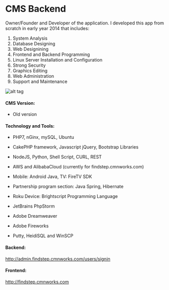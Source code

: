 # CMS Backend
Owner/Founder and Developer of the application. I developed this app from scratch in early year 2014 that includes:
    
1. System Analysis
2. Database Designing
3. Web Designining
4. Frontend and Backend Programming
5. Linux Server Installation and Configuration
6. Strong Security
7. Graphics Editing
8. Web Administration
9. Support and Maintenance

![alt tag](http://47.75.1.113/img/findstep.jpg)

#### CMS Version:
- Old version

#### Technology and Tools:
- PHP7, nGinx, mySQL, Ubuntu
- CakePHP framework, Javascript jQuery, Bootstrap Libraries
- NodeJS, Python, Shell Script, CURL, REST
- AWS and AlibabaCloud (currently for findstep.cmnworks.com)
- Mobile: Android Java, TV: FireTV SDK
- Partnership program section: Java Spring, Hibernate
- Roku Device: Brightscript Programming Language

- JetBrains PhpStorm
- Adobe Dreamweaver
- Adobe Fireworks
- Putty, HeidiSQL and WinSCP

#### Backend:
http://admin.findstep.cmnworks.com/users/signin

#### Frontend:
http://findstep.cmnworks.com
